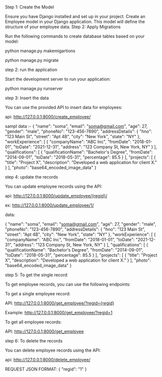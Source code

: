Step 1: Create the Model

Ensure you have Django installed and set up in your project.
Create an Employee model in your Django application. This model will define the structure of your employee data.
Step 2: Apply Migrations

Run the following commands to create database tables based on your model:

python manage.py makemigartions

python manage.py migrate

step 2: run the application

Start the development server to run your application:

python manage.py runserver

step 3: Insert the data 

You can use the provided API to insert data for employees:

api: http://127.0.0.1:8000/create_employee/

sampl data :-
{
  "name": "soma",
  "email": "soma@gmail.com",
  "age": 27,
  "gender": "male",
  "phoneNo": "123-456-7890",
  "addressDetails": {
    "hno": "123 Main St",
    "street": "Apt 4B",
    "city": "New York",
    "state": "NY"
  },
  "workExperience": [
    {
      "companyName": "ABC Inc",
      "fromDate": "2018-01-01",
      "toDate": "2021-12-31",
      "address": "123 Company St, New York, NY"
    }
  ],
  "qualifications": [
    {
      "qualificationName": "Bachelor's Degree",
      "fromDate": "2014-09-01",
      "toDate": "2018-05-31",
      "percentage": 85.5
    }
  ],
  "projects": [
    {
      "title": "Project X",
      "description": "Developed a web application for client X."
    }
  ],
  "photo": "base64_encoded_image_data"
}


step 4: update the records

You can update employee records using the API:

api: http://127.0.0.1:8000/update_employee/{regid}/

ex: http://127.0.0.1:8000/update_employee/1/

data:

{
  "name": "soma",
  "email": "soma@gmail.com",
  "age": 27,
  "gender": "male",
  "phoneNo": "123-456-7890",
  "addressDetails": {
    "hno": "123 Main St",
    "street": "Apt 4B",
    "city": "New York",
    "state": "NY"
  },
  "workExperience": [
    {
      "companyName": "ABC Inc",
      "fromDate": "2018-01-01",
      "toDate": "2021-12-31",
      "address": "123 Company St, New York, NY"
    }
  ],
  "qualifications": [
    {
      "qualificationName": "Bachelor's Degree",
      "fromDate": "2014-09-01",
      "toDate": "2018-05-31",
      "percentage": 85.5
    }
  ],
  "projects": [
    {
      "title": "Project X",
      "description": "Developed a web application for client X."
    }
  ],
  "photo": "base64_encoded_image_data"
}


step 5: To get the single record 

To get employee records, you can use the following endpoints:

To get a single employee record:

API: http://127.0.0.1:8000/get_employee/?regid={regid}

Example: http://127.0.0.1:8000/get_employee/?regid=1

To get all employee records:

API: http://127.0.0.1:8000/get_employee

step 6: To delete the records

You can delete employee records using the API:


api: 
http://127.0.0.1:8000/delete_employee/

REQUEST JSON FORMAT:
{
  "regid": "1"
}


